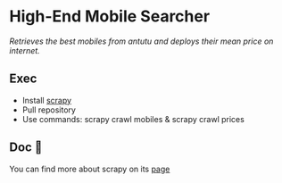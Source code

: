 # High-End Mobile Searcher

_Retrieves the best mobiles from antutu and deploys their mean price on internet._

## Exec

* Install [scrapy](https://scrapy.org/)
* Pull repository
* Use commands: scrapy crawl mobiles & scrapy crawl prices

## Doc 📖

You can find more about scrapy on its [page](https://docs.scrapy.org/en/latest/)
